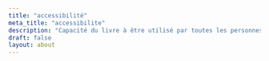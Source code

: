 ```yaml
---
title: "accessibilité"
meta_title: "accessibilite"
description: "Capacité du livre à être utilisé par toutes les personnes, y compris celles ayant des handicaps. Cela inclut la compatibilité avec les technologies d'assistance, la fourniture de descriptions textuelles pour les images, les possibilités de navigation, la flexibilité et le choix de la présentation du contenu."
draft: false
layout: about
---
```

